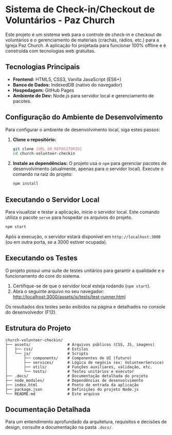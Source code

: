 # Sistema de Check-in/Checkout de Voluntários - Paz Church

Este projeto é um sistema web para o controle de check-in e checkout de voluntários e o gerenciamento de materiais (crachás, rádios, etc.) para a Igreja Paz Church. A aplicação foi projetada para funcionar 100% offline e é construída com tecnologias web gratuitas.

## Tecnologias Principais

- **Frontend:** HTML5, CSS3, Vanilla JavaScript (ES6+)
- **Banco de Dados:** IndexedDB (nativo do navegador)
- **Hospedagem:** GitHub Pages
- **Ambiente de Dev:** Node.js para servidor local e gerenciamento de pacotes.

## Configuração do Ambiente de Desenvolvimento

Para configurar o ambiente de desenvolvimento local, siga estes passos:

1.  **Clone o repositório:**
    ```bash
    git clone [URL_DO_REPOSITORIO]
    cd church-volunteer-checkin
    ```

2.  **Instale as dependências:**
    O projeto usa o `npm` para gerenciar pacotes de desenvolvimento (atualmente, apenas para o servidor local). Execute o comando na raiz do projeto:
    ```bash
    npm install
    ```

## Executando o Servidor Local

Para visualizar e testar a aplicação, inicie o servidor local. Este comando utiliza o pacote `serve` para hospedar os arquivos do projeto.

```bash
npm start
```

Após a execução, o servidor estará disponível em `http://localhost:3000` (ou em outra porta, se a 3000 estiver ocupada).

## Executando os Testes

O projeto possui uma suíte de testes unitários para garantir a qualidade e o funcionamento do core do sistema.

1.  Certifique-se de que o servidor local esteja rodando (`npm start`).
2.  Abra o seguinte arquivo no seu navegador:
    [http://localhost:3000/assets/js/tests/test-runner.html](http://localhost:3000/assets/js/tests/test-runner.html)

Os resultados dos testes serão exibidos na página e detalhados no console do desenvolvedor (F12).

## Estrutura do Projeto

```
church-volunteer-checkin/
├── assets/                # Arquivos públicos (CSS, JS, imagens)
│   ├── css/               # Estilos
│   └── js/                # Scripts
│       ├── components/    # Componentes de UI (futuro)
│       ├── services/      # Lógica de negócio (ex: VolunteerService)
│       ├── utils/         # Funções auxiliares, validação, etc.
│       └── tests/         # Testes unitários e executor
├── .docs/                 # Documentação detalhada do projeto
├── node_modules/          # Dependências de desenvolvimento
├── index.html             # Ponto de entrada da aplicação
├── package.json           # Definições do projeto Node.js
└── README.md              # Este arquivo
```

## Documentação Detalhada

Para um entendimento aprofundado da arquitetura, requisitos e decisões de design, consulte a documentação na pasta `.docs/`.

